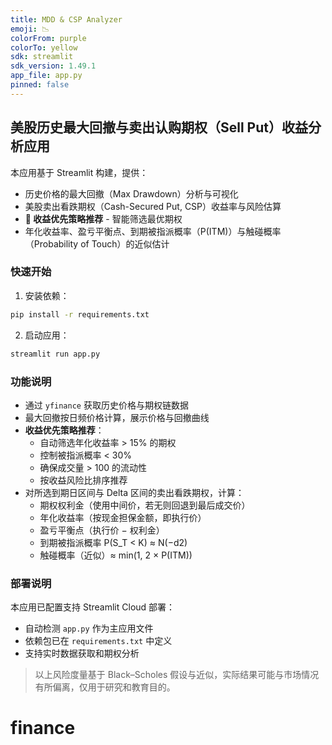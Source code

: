 ```yaml
---
title: MDD & CSP Analyzer
emoji: 📉
colorFrom: purple
colorTo: yellow
sdk: streamlit
sdk_version: 1.49.1
app_file: app.py
pinned: false
---
```


## 美股历史最大回撤与卖出认购期权（Sell Put）收益分析应用

本应用基于 Streamlit 构建，提供：

- 历史价格的最大回撤（Max Drawdown）分析与可视化
- 美股卖出看跌期权（Cash-Secured Put, CSP）收益率与风险估算
- **🎯 收益优先策略推荐** - 智能筛选最优期权
- 年化收益率、盈亏平衡点、到期被指派概率（P(ITM)）与触碰概率（Probability of Touch）的近似估计

### 快速开始

1. 安装依赖：
```bash
pip install -r requirements.txt
```

2. 启动应用：
```bash
streamlit run app.py
```

### 功能说明

- 通过 `yfinance` 获取历史价格与期权链数据
- 最大回撤按日频价格计算，展示价格与回撤曲线
- **收益优先策略推荐**：
  - 自动筛选年化收益率 > 15% 的期权
  - 控制被指派概率 < 30%
  - 确保成交量 > 100 的流动性
  - 按收益风险比排序推荐
- 对所选到期日区间与 Delta 区间的卖出看跌期权，计算：
  - 期权权利金（使用中间价，若无则回退到最后成交价）
  - 年化收益率（按现金担保金额，即执行价）
  - 盈亏平衡点（执行价 − 权利金）
  - 到期被指派概率 P(S_T < K) ≈ N(−d2)
  - 触碰概率（近似）≈ min(1, 2 × P(ITM))

### 部署说明

本应用已配置支持 Streamlit Cloud 部署：
- 自动检测 `app.py` 作为主应用文件
- 依赖包已在 `requirements.txt` 中定义
- 支持实时数据获取和期权分析

> 以上风险度量基于 Black–Scholes 假设与近似，实际结果可能与市场情况有所偏离，仅用于研究和教育目的。

# finance